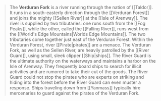 > The **Verduran Fork** is a river running through the nation of [[Taldor]]. It runs in a south-easterly direction through the [[Verduran Forest]] and joins the mighty [[Sellen River]] at the [[Isle of Arenway]]. The river is supplied by two tributaries: one runs south from the [[Fog Peaks]], while the other, called the [[Falling River]], runs west from the [[World's Edge Mountains|Worlds Edge Mountains]]. The two tributaries come together just east of the Verduran Forest.
> Within the Verduran Forest, river [[Pirate|pirates]] are a menace. The Verduran Fork, as well as the Sellen River, are heavily patrolled by the [[River Guard]], using small, sleek clipper [[Ship|ships]]. The River Guard is the ultimate authority on the waterways and maintains a harbor on the Isle of Arenway. They frequently board ships to search for illicit activities and are rumored to take their cut of the goods. The River Guard could not stop the pirates who are experts on striking and hiding into the forest before the River Guard can even muster a response. Ships traveling down from [[Yanmass]] typically hire mercenaries to guard against the pirates of the Verduran Fork.









